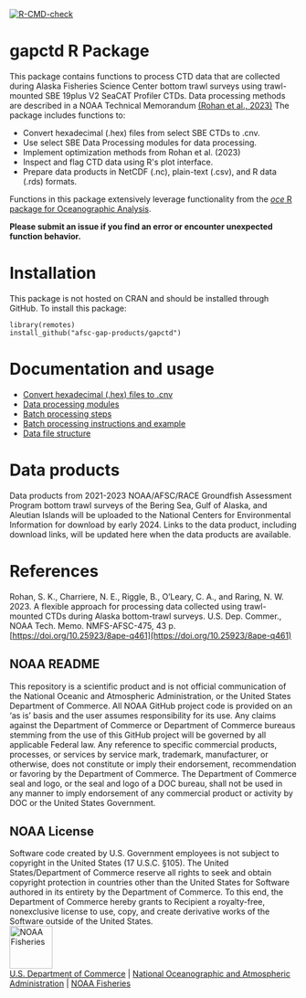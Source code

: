   <!-- badges: start -->
  [![R-CMD-check](https://github.com/sean-rohan-NOAA/gapctd/actions/workflows/R-CMD-check.yaml/badge.svg)](https://github.com/sean-rohan-NOAA/gapctd/actions/workflows/R-CMD-check.yaml)
  <!-- badges: end -->

# gapctd R Package

This package contains functions to process CTD data that are collected during Alaska Fisheries Science Center bottom trawl surveys using trawl-mounted SBE 19plus V2 SeaCAT Profiler CTDs. Data processing methods are described in a NOAA Technical Memorandum [(Rohan et al., 2023)](https://doi.org/10.25923/8ape-q461) The package includes functions to:

- Convert hexadecimal (.hex) files from select SBE CTDs to .cnv.
- Use select SBE Data Processing modules for data processing.
- Implement optimization methods from Rohan et al. (2023)
- Inspect and flag CTD data using R's plot interface.
- Prepare data products in NetCDF (.nc), plain-text (.csv), and R data (.rds) formats.

Functions in this package extensively leverage functionality from the [_oce_ R package for Oceanographic Analysis](https://dankelley.github.io/oce/).

**Please submit an issue if you find an error or encounter unexpected function behavior.**

# Installation 

This package is not hosted on CRAN and should be installed through GitHub. To install this package:

```
library(remotes)
install_github("afsc-gap-products/gapctd")
```

# Documentation and usage

- [Convert hexadecimal (.hex) files to .cnv](./doc/convert_hex_files.md)
- [Data processing modules](./doc/data_processing_modules.md)
- [Batch processing steps](./doc/batch_processing_steps.md)
- [Batch processing instructions and example](./doc/0_batch_processing.md)
- [Data file structure](./doc/ctd_data_files.md)

#  Data products

Data products from 2021-2023 NOAA/AFSC/RACE Groundfish Assessment Program bottom trawl surveys of the Bering Sea, Gulf of Alaska, and Aleutian Islands will be uploaded to the National Centers for Environmental Information for download by early 2024. Links to the data product, including download links, will be updated here when the data products are available.

# References

Rohan, S. K., Charriere, N. E., Riggle, B., O’Leary, C. A., and Raring, N. W. 2023. A flexible approach for processing data collected using trawl-mounted CTDs during Alaska bottom-trawl surveys. U.S. Dep. Commer., NOAA Tech. Memo. NMFS-AFSC-475, 43 p. [https://doi.org/10.25923/8ape-q461](https://doi.org/10.25923/8ape-q461)

## NOAA README
This repository is a scientific product and is not official communication of the National Oceanic and Atmospheric Administration, or the United States Department of Commerce. All NOAA GitHub project code is provided on an ‘as is’ basis and the user assumes responsibility for its use. Any claims against the Department of Commerce or Department of Commerce bureaus stemming from the use of this GitHub project will be governed by all applicable Federal law. Any reference to specific commercial products, processes, or services by service mark, trademark, manufacturer, or otherwise, does not constitute or imply their endorsement, recommendation or favoring by the Department of Commerce. The Department of Commerce seal and logo, or the seal and logo of a DOC bureau, shall not be used in any manner to imply endorsement of any commercial product or activity by DOC or the United States Government.

## NOAA License
Software code created by U.S. Government employees is not subject to copyright in the United States (17 U.S.C. §105). The United States/Department of Commerce reserve all rights to seek and obtain copyright protection in countries other than the United States for Software authored in its entirety by the Department of Commerce. To this end, the Department of Commerce hereby grants to Recipient a royalty-free, nonexclusive license to use, copy, and create derivative works of the Software outside of the United States.
<br>
<img src="https://raw.githubusercontent.com/nmfs-general-modeling-tools/nmfspalette/main/man/figures/noaa-fisheries-rgb-2line-horizontal-small.png" alt="NOAA Fisheries" height="75"/>
<br>
[U.S. Department of Commerce](https://www.commerce.gov/) \| [National Oceanographic and Atmospheric Administration](https://www.noaa.gov) \| [NOAA Fisheries](https://www.fisheries.noaa.gov/)
